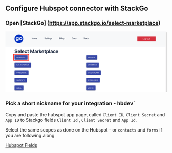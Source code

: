 ## Configure Hubspot connector with StackGo

### Open [StackGo] (https://app.stackgo.io/select-marketplace)

![ConfigureHubspotconnectorwithStackGo.png](../../assets/auth0/ConfigureHubspotconnectorwithStackGo.png)

### Pick a short nickname for your integration - hbdev` 

Copy and paste the  hubspot app page, called `Client ID`, `Client Secret` and `App ID` to Stackgo fields `Client Id` , `Client Secret` and `App Id`. 

Select the same scopes as done on the Hubspot - or `contacts` and `forms` if you are following along 

[Hubspot Fields](https://www.notion.so/61ccb7571be24e65a57a921c51e8d43c)

